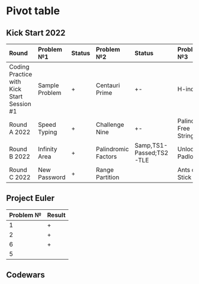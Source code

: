 # Pivot table
## Kick Start 2022
| Round                                      | Problem №1     | Status | Problem №2          | Status                  | Problem №3              | Status | Problem №4            | Status        | Problem №5 | Status |
|:-------------------------------------------|:---------------|:-------|:--------------------|:------------------------|:------------------------|:-------|:----------------------|:--------------|:-----------|:-------|
| Coding Practice with Kick Start Session #1 | Sample Problem | +      | Centauri Prime      | +-                      | H-index                 | +-     | Hex                   |               | Milk Tea   |        |
| Round A 2022                               | Speed Typing   | +      | Challenge Nine      | +-                      | Palindrome Free Strings | +-     | Interesting Integers  | solved 1 test |            |        |
| Round B 2022                               | Infinity Area  | +      | Palindromic Factors | Samp,TS1-Passed;TS2-TLE | Unlock the Padlock      |        | Hamiltonian Tour      |               |            |        |
| Round C 2022                               | New Password   | +      | Range Partition     |                         | Ants on a Stick         |        | Palindromic Deletions |               |            |        |
                                                                                                                                                                                                                                  

## Project Euler
| Problem № | Result |
|-----------|--------|
| 1         | +      |
| 2         | +      |
| 6         | +      |
| 5         |        |

## Codewars
